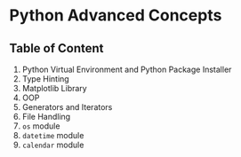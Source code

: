 # Python Advanced Concepts

## Table of Content

1. Python Virtual Environment and Python Package Installer
2. Type Hinting
3. Matplotlib Library
4. OOP
5. Generators and Iterators
6. File Handling
7. `os` module
8. `datetime` module
9. `calendar` module
